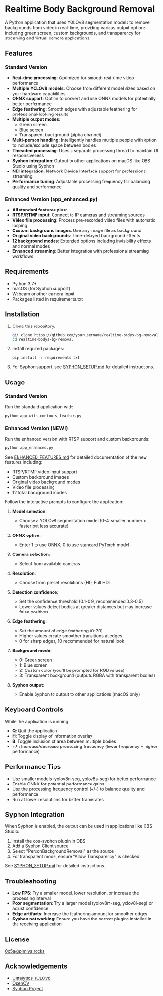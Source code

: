 # Realtime Body Background Removal

A Python application that uses YOLOv8 segmentation models to remove backgrounds from video in real-time, providing various output options including green screen, custom backgrounds, and transparency for streaming and virtual camera applications.


## Features

### Standard Version
- **Real-time processing**: Optimized for smooth real-time video performance
- **Multiple YOLOv8 models**: Choose from different model sizes based on your hardware capabilities
- **ONNX support**: Option to convert and use ONNX models for potentially better performance
- **Edge feathering**: Smooth edges with adjustable feathering for professional-looking results
- **Multiple output modes**:
  - Green screen
  - Blue screen
  - Transparent background (alpha channel)
- **Multi-person handling**: Intelligently handles multiple people with option to include/exclude space between bodies
- **Threaded processing**: Uses a separate processing thread to maintain UI responsiveness
- **Syphon integration**: Output to other applications on macOS like OBS Studio using Syphon
- **NDI integration**: Network Device Interface support for professional streaming
- **Performance tuning**: Adjustable processing frequency for balancing quality and performance

### Enhanced Version (app_enhanced.py)
- **All standard features plus:**
- **RTSP/RTMP input**: Connect to IP cameras and streaming sources
- **Video file processing**: Process pre-recorded video files with automatic looping
- **Custom background images**: Use any image file as background
- **Original video backgrounds**: Time-delayed background effects
- **12 background modes**: Extended options including invisibility effects and normal modes
- **Enhanced streaming**: Better integration with professional streaming workflows

## Requirements

- Python 3.7+
- macOS (for Syphon support)
- Webcam or other camera input
- Packages listed in requirements.txt

## Installation

1. Clone this repository:

   ```bash
   git clone https://github.com/yourusername/realtime-bodys-bg-removal.git
   cd realtime-bodys-bg-removal
   ```

2. Install required packages:

   ```bash
   pip install -r requirements.txt
   ```

3. For Syphon support, see [SYPHON_SETUP.md](SYPHON_SETUP.md) for detailed instructions.

## Usage

### Standard Version
Run the standard application with:

```bash
python app_with_contours_feather.py
```

### Enhanced Version (NEW!)
Run the enhanced version with RTSP support and custom backgrounds:

```bash
python app_enhanced.py
```

See [ENHANCED_FEATURES.md](ENHANCED_FEATURES.md) for detailed documentation of the new features including:
- RTSP/RTMP video input support
- Custom background images
- Original video background modes
- Video file processing
- 12 total background modes

Follow the interactive prompts to configure the application:

1. **Model selection**: 
   - Choose a YOLOv8 segmentation model (0-4, smaller number = faster but less accurate)

2. **ONNX option**:
   - Enter 1 to use ONNX, 0 to use standard PyTorch model

3. **Camera selection**:
   - Select from available cameras

4. **Resolution**:
   - Choose from preset resolutions (HD, Full HD)

5. **Detection confidence**:
   - Set the confidence threshold (0.1-0.9, recommended 0.3-0.5)
   - Lower values detect bodies at greater distances but may increase false positives

6. **Edge feathering**:
   - Set the amount of edge feathering (0-20)
   - Higher values create smoother transitions at edges
   - 0 for sharp edges, 10 recommended for natural look

7. **Background mode**:
   - 0: Green screen
   - 1: Blue screen
   - 2: Custom color (you'll be prompted for RGB values)
   - 3: Transparent background (outputs RGBA with transparent bodies)

8. **Syphon output**:
   - Enable Syphon to output to other applications (macOS only)

## Keyboard Controls

While the application is running:

- **Q**: Quit the application
- **H**: Toggle display of information overlay
- **B**: Toggle inclusion of area between multiple bodies
- **+/-**: Increase/decrease processing frequency (lower frequency = higher performance)

## Performance Tips

- Use smaller models (yolov8n-seg, yolov8s-seg) for better performance
- Enable ONNX for potential performance gains
- Use the processing frequency control (+/-) to balance quality and performance
- Run at lower resolutions for better framerates

## Syphon Integration

When Syphon is enabled, the output can be used in applications like OBS Studio:

1. Install the obs-syphon plugin in OBS
2. Add a Syphon Client source
3. Select "PersonBackgroundRemoval" as the source
4. For transparent mode, ensure "Allow Transparency" is checked

See [SYPHON_SETUP.md](SYPHON_SETUP.md) for detailed instructions.

## Troubleshooting

- **Low FPS**: Try a smaller model, lower resolution, or increase the processing interval
- **Poor segmentation**: Try a larger model (yolov8m-seg, yolov8l-seg) or adjust confidence
- **Edge artifacts**: Increase the feathering amount for smoother edges
- **Syphon not working**: Ensure you have the correct plugins installed in the receiving application

## License

0x5a@pimiya.rocks

## Acknowledgements

- [Ultralytics YOLOv8](https://github.com/ultralytics/ultralytics)
- [OpenCV](https://opencv.org/)
- [Syphon Project](https://syphon.github.io/)
